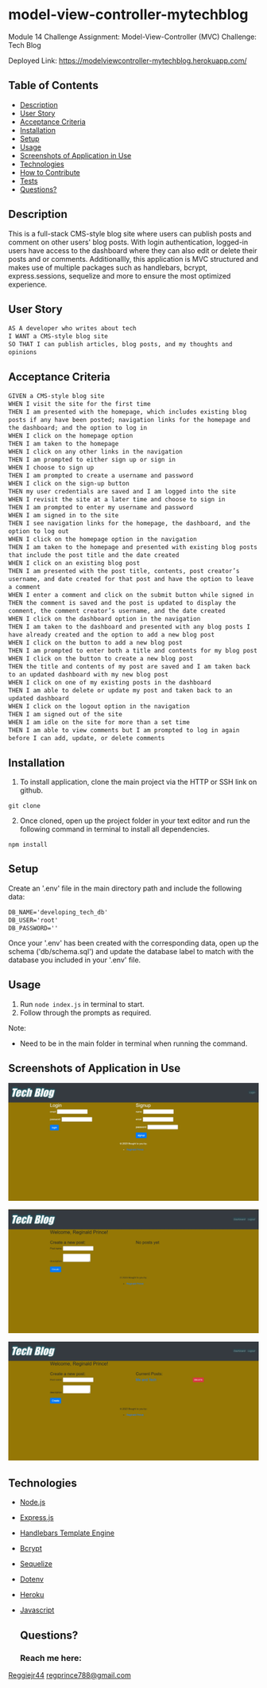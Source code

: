 # model-view-controller-mytechblog

Module 14 Challenge Assignment: Model-View-Controller (MVC) Challenge: Tech Blog

Deployed Link: https://modelviewcontroller-mytechblog.herokuapp.com/


## Table of Contents
  * [Description](#description)
  * [User Story](#user-story)
  * [Acceptance Criteria](#user-story)
  * [Installation](#installation)
  * [Setup](#setup)
  * [Usage](#usage)
  * [Screenshots of Application in Use](#screenshots-of-application-in-use)
  * [Technologies](#technologies)
  * [How to Contribute](#how-to-contribute)
  * [Tests](#tests)
  * [Questions?](#questions)


## Description
  This is a full-stack CMS-style blog site where users can publish posts and comment on other users' blog posts. With login authentication, logged-in users have access to the dashboard where they can also edit or delete their posts and or comments. Additionallly, this application is MVC structured and makes use of multiple packages such as handlebars, bcrypt, express.sessions, sequelize and more to ensure the most optimized experience.


## User Story
    AS A developer who writes about tech
    I WANT a CMS-style blog site
    SO THAT I can publish articles, blog posts, and my thoughts and opinions


## Acceptance Criteria 
    GIVEN a CMS-style blog site
    WHEN I visit the site for the first time
    THEN I am presented with the homepage, which includes existing blog posts if any have been posted; navigation links for the homepage and the dashboard; and the option to log in
    WHEN I click on the homepage option
    THEN I am taken to the homepage
    WHEN I click on any other links in the navigation
    THEN I am prompted to either sign up or sign in
    WHEN I choose to sign up
    THEN I am prompted to create a username and password
    WHEN I click on the sign-up button
    THEN my user credentials are saved and I am logged into the site
    WHEN I revisit the site at a later time and choose to sign in
    THEN I am prompted to enter my username and password
    WHEN I am signed in to the site
    THEN I see navigation links for the homepage, the dashboard, and the option to log out
    WHEN I click on the homepage option in the navigation
    THEN I am taken to the homepage and presented with existing blog posts that include the post title and the date created
    WHEN I click on an existing blog post
    THEN I am presented with the post title, contents, post creator’s username, and date created for that post and have the option to leave a comment
    WHEN I enter a comment and click on the submit button while signed in
    THEN the comment is saved and the post is updated to display the comment, the comment creator’s username, and the date created
    WHEN I click on the dashboard option in the navigation
    THEN I am taken to the dashboard and presented with any blog posts I have already created and the option to add a new blog post
    WHEN I click on the button to add a new blog post
    THEN I am prompted to enter both a title and contents for my blog post
    WHEN I click on the button to create a new blog post
    THEN the title and contents of my post are saved and I am taken back to an updated dashboard with my new blog post
    WHEN I click on one of my existing posts in the dashboard
    THEN I am able to delete or update my post and taken back to an updated dashboard
    WHEN I click on the logout option in the navigation
    THEN I am signed out of the site
    WHEN I am idle on the site for more than a set time
    THEN I am able to view comments but I am prompted to log in again before I can add, update, or delete comments


## Installation
  1. To install application, clone the main project via the HTTP or SSH link on github.

```
git clone
```

2. Once cloned, open up the project folder in your text editor and run the following command in terminal to install all dependencies.

```
npm install
```


## Setup
Create an '.env' file in the main directory path and include the following data:

```
DB_NAME='developing_tech_db'
DB_USER='root'
DB_PASSWORD=''
```

Once your '.env' has been created with the corresponding data, open up the schema ('db/schema.sql') and update the database label to match with the database you included in your '.env' file.


## Usage
  1. Run `node index.js` in terminal to start. 
  2. Follow through the prompts as required. 

  Note:

  - Need to be in the main folder in terminal when running the command.


## Screenshots of Application in Use

![Screenshot](./assets/images/mytechblog1.jpg)

![Screenshot](./assets/images/mytechblog2.jpg)

![Screenshot](./assets/images/mytechblog3.jpg)




## Technologies
* [Node.js](https://nodejs.org/en/)
* [Express.js](https://expressjs.com)
* [Handlebars Template Engine](https://handlebarsjs.com)
* [Bcrypt](https://www.npmjs.com/package/bcrypt)
* [Sequelize](https://sequelize.org)
* [Dotenv](https://www.npmjs.com/package/dotenv)
* [Heroku](https://devcenter.heroku.com/start)
* [Javascript](https://developer.mozilla.org/en-US/docs/Web/JavaScript)


  ## Questions?
  ### Reach me here: 
 [Reggiejr44](https://github.com/Reggiejr44) 
  regprince788@gmail.com
